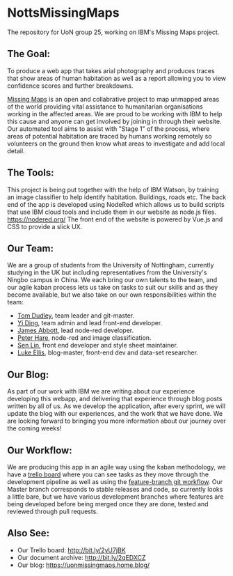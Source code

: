 # NottsMissingMaps
The repository for UoN group 25, working on IBM's Missing Maps project.

## The Goal:
To produce a web app that takes arial photography and produces traces that show areas of human habitation as well as a report allowing you to view confidence scores and further breakdowns.

[Missing Maps](https://www.missingmaps.org/ "Missing Maps homepage") is an open and collabrative project to map unmapped areas of the world providing vital assistance to humanitarian organisations working in the affected areas. We are proud to be working with IBM to help this cause and anyone can get involved by joining in through their website. Our automated tool aims to assist with "Stage 1" of the process, where areas of potential habitation are traced by humans working remotely so volunteers on the ground then know what areas to investigate and add local detail.

## The Tools:
This project is being put together with the help of IBM Watson, by training an image classifier to help identify habitation. Buildings, roads etc.
The back end of the app is developed using NodeRed which allows us to build scripts that use IBM cloud tools and include them in our website as node.js files. https://nodered.org/
The front end of the website is powered by Vue.js and CSS to provide a slick UX.

## Our Team:
We are a group of students from the University of Nottingham, currently studying in the UK but including representatives from the University's Ningbo campus in China. We each bring our own talents to the team, and our agile kaban process lets us take on tasks to suit our skills and as they become available, but we also take on our own responsibilities within the team:

- [Tom Dudley](https://github.com/Carbsta), team leader and git-master.
- [Yi Ding](https://github.com/DDEle), team admin and lead front-end developer.
- [James Abbott](https://github.com/psyja4), lead node-red developer.
- [Peter Hare](https://github.com/pete234), node-red and image classification.
- [Sen Lin](https://github.com/SenLin0710), front end developer and style sheet maintainer.
- [Luke Ellis](https://github.com/Luke551), blog-master, front-end dev and data-set researcher.

## Our Blog:
As part of our work with IBM we are writing about our experience developing this webapp, and delivering that experience through blog posts written by all of us. As we develop the application, after every sprint, we will update the blog with our experiences, and the work that we have done. We are looking forward to bringing you more information about our journey over the coming weeks!

## Our Workflow:
We are producing this app in an agile way using the kaban methodology, we have a [trello board](http://bit.ly/2yU7jBK "Our Trello") where you can see tasks as they move through the development pipeline as well as using the [feature-branch git workflow](https://www.atlassian.com/git/tutorials/comparing-workflows/feature-branch-workflow "Atlassian feature branch workflow tutorial").
Our Master branch corresponds to stable releases and code, so currently looks a little bare, but we have various development branches where features are being developed before being merged once they are done, tested and reviewed through pull requests.

## Also See:
- Our Trello board: http://bit.ly/2yU7jBK
- Our document archive: http://bit.ly/2qEDXCZ
- Our blog: https://uonmissingmaps.home.blog/

